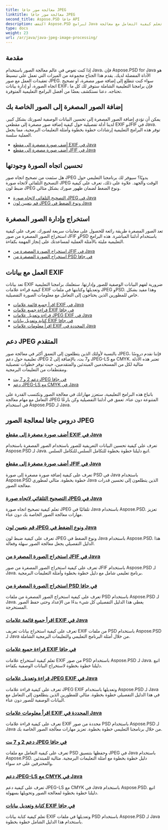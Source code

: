 ```yaml
---
title: معالجة صور جافا JPEG
linktitle: معالجة صور جافا JPEG
second_title: Aspose.PSD جافا API
description: اكتشف Aspose.PSD لبرامج Java التعليمية. تعلم كيفية التعامل مع معالجة EXIF وJFIF وJPEG والمزيد باستخدام أدلة خطوة بخطوة وأمثلة التعليمات البرمجية.
type: docs
weight: 23
url: /ar/java/java-jpeg-image-processing/
---
```


## مقدمة

إذا كنت تغوص في عالم معالجة الصور باستخدام Java، فإن Aspose.PSD for Java هو الأداة المفضلة لديك. يقدم هذا الجناح مجموعة من الميزات التي تعمل على تبسيط تعقيدات العمل مع صور JPEG. سواء كنت تتطلع إلى إضافة صور مصغرة، أو تصحيح اتجاه الصورة، أو إدارة بيانات EXIF، فإن برامجنا التعليمية الشاملة ستوفر لك كل ما تحتاجه. دعنا نستكشف بعضًا من أفضل البرامج التعليمية المتوفرة.

## إضافة الصور المصغرة إلى الصور الخاصة بك

يمكن أن تؤدي إضافة الصور المصغرة إلى تحسين البيانات الوصفية لصورتك بشكل كبير. لدينا أدلة تفصيلية حول كيفية إضافة صور مصغرة إلى مقطعي EXIF وJFIF في Java. توفر هذه البرامج التعليمية إرشادات خطوة بخطوة وأمثلة التعليمات البرمجية، مما يجعل العملية سلسة.

- [أضف صورة مصغرة إلى مقطع EXIF في Java](./add-thumbnail-to-exif-segment-java/)
- [أضف صورة مصغرة إلى مقطع JFIF في Java](./add-thumbnail-to-jfif-segment-java/)

## تحسين اتجاه الصورة وجودتها

هل سئمت من تصحيح اتجاه صور JPEG يدويًا؟ سيوفر لك برنامجنا التعليمي حول التصحيح التلقائي لاتجاه صورة JPEG الوقت والجهد. علاوة على ذلك، تعرف على كيفية ضبط لون JPEG ونوع الضغط لضمان ظهور صورك بشكل مثالي.

- [التصحيح التلقائي لاتجاه صورة JPEG في Java](./auto-correct-jpeg-image-orientation-java/)
- [قم بتعيين لون JPEG ونوع الضغط في Java](./set-jpeg-color-compression-type-java/)

## استخراج وإدارة الصور المصغرة

تعد الصور المصغرة طريقة رائعة للحصول على معاينات سريعة لصورك. تعرف على كيفية استخراج الصور المصغرة من صور JFIF وPSD باستخدام أدلتنا المباشرة. هذه البرامج التعليمية مليئة بالأمثلة العملية لمساعدتك على إنجاز المهمة بكفاءة.

- [استخراج الصورة المصغرة من JFIF في Java](./extract-thumbnail-from-jfif-java/)
- [استخراج الصورة المصغرة من PSD في جافا](./extract-thumbnail-from-psd-java/)

## العمل مع بيانات EXIF

تعد بيانات EXIF ضرورية لفهم البيانات الوصفية للصور وإدارتها. ستعلمك برامجنا التعليمية كيفية قراءة علامات EXIF وتعديلها وكتابتها في ملفات JPEG وPSD. وهذا مفيد بشكل خاص للمطورين الذين يحتاجون إلى التعامل مع معلومات الصورة التفصيلية.

- [اقرأ جميع قائمة علامات EXIF في Java](./read-all-exif-tag-list-java/)
- [قراءة جميع علامات EXIF في جافا](./read-all-exif-tags-java/)
- [قراءة وتعديل علامات JPEG EXIF في Java](./read-modify-jpeg-exif-tags-java/)
- [كتابة وتعديل بيانات EXIF في جافا](./write-modify-exif-data-java/)
- [اقرأ معلومات علامات EXIF المحددة في Java](./read-specific-exif-tags-info-java/)

## دعم JPEG المتقدم

بالنسبة لأولئك الذين يتطلعون إلى التعمق أكثر في معالجة صور JPEG، فإننا نقدم دروسًا تعليمية حول دعم JPEG 2 و7 بت، بالإضافة إلى JPEG-LS مع CMYK. تعتبر هذه الأدلة مثالية لكل من المستخدمين المبتدئين والمتقدمين، حيث توفر خطوات تفصيلية ومقتطفات من التعليمات البرمجية.

- [دعم 2 و 7 بت JPEG في جافا](./support-2-7-bits-jpeg-java/)
- [دعم JPEG-LS مع CMYK في Java](./support-jpeg-ls-cmyk-java/)

باتباع هذه البرامج التعليمية، ستعزز مهاراتك في معالجة الصور وتكتسب القدرة على التعامل مع مهام معالجة JPEG المتنوعة دون عناء. تعمق في أدلتنا التفصيلية وكن بارعًا في استخدام Aspose.PSD لـ Java.
## دروس جافا لمعالجة الصور JPEG
### [أضف صورة مصغرة إلى مقطع EXIF في Java](./add-thumbnail-to-exif-segment-java/)
تعرف على كيفية تحسين البيانات التعريفية للصور باستخدام الصور المصغرة باستخدام Aspose.PSD لـ Java. اتبع دليلنا خطوة بخطوة للتكامل السلس.للتكامل السلس.
### [أضف صورة مصغرة إلى مقطع JFIF في Java](./add-thumbnail-to-jfif-segment-java/)
تعرف على كيفية إضافة صورة مصغرة إلى صورة PSD في Java باستخدام Aspose.PSD خطوة بخطوة. مثالي لمطوري Java الذين يتطلعون إلى تحسين قدرات معالجة الصور.
### [التصحيح التلقائي لاتجاه صورة JPEG في Java](./auto-correct-jpeg-image-orientation-java/)
تعلم كيفية تصحيح اتجاه صورة JPEG تلقائيًا في Java باستخدام Aspose.PSD. تعزيز مهارات معالجة الصور الخاصة بك دون عناء.
### [قم بتعيين لون JPEG ونوع الضغط في Java](./set-jpeg-color-compression-type-java/)
تعرف على كيفية ضبط لون JPEG ونوع الضغط في Java باستخدام Aspose.PSD. هذا الدليل التفصيلي يجعل معالجة الصور سهلة وفعالة.
### [استخراج الصورة المصغرة من JFIF في Java](./extract-thumbnail-from-jfif-java/)
تعرف على كيفية استخراج الصور المصغرة من صور JFIF باستخدام Aspose.PSD لـ Java. برنامج تعليمي شامل مع دليل خطوة بخطوة وأمثلة التعليمات البرمجية.
### [استخراج الصورة المصغرة من PSD في جافا](./extract-thumbnail-from-psd-java/)
تعرف على كيفية استخراج الصور المصغرة من ملفات PSD باستخدام Aspose.PSD لـ Java. يغطي هذا الدليل التفصيلي كل شيء بدءًا من الإعداد وحتى حفظ الصور المستخرجة.
### [اقرأ جميع قائمة علامات EXIF في Java](./read-all-exif-tag-list-java/)
تعرف على كيفية استخراج بيانات تعريف EXIF من ملفات PSD باستخدام Aspose.PSD لـ Java من خلال أمثلة البرنامج التعليمي والتعليمات البرمجية الشاملة.
### [قراءة جميع علامات EXIF في جافا](./read-all-exif-tags-java/)
تعلم كيفية استخراج علامات EXIF من صور PSD باستخدام Aspose.PSD لـ Java. اتبع دليلنا خطوة بخطوة لاستخراج البيانات الوصفية بكفاءة.
### [قراءة وتعديل علامات JPEG EXIF في Java](./read-modify-jpeg-exif-tags-java/)
تعرف على كيفية قراءة علامات JPEG EXIF وتعديلها باستخدام Aspose.PSD لـ Java في هذا الدليل التفصيلي خطوة بخطوة. مثالي للمطورين الذين يتطلعون إلى التعامل مع البيانات الوصفية للصور دون عناء.
### [اقرأ معلومات علامات EXIF المحددة في Java](./read-specific-exif-tags-info-java/)
تعرف على كيفية قراءة علامات EXIF محددة من صور PSD باستخدام Aspose.PSD لـ Java من خلال برنامجنا التعليمي خطوة بخطوة. تعزيز مهارات معالجة الصور الخاصة بك.
### [دعم 2 و 7 بت JPEG في جافا](./support-2-7-bits-jpeg-java/)
تعرف على كيفية التعامل مع ملفات PSD وحفظها بتنسيق JPEG في Java باستخدام Aspose.PSD. دليل خطوة بخطوة مع أمثلة التعليمات البرمجية. مثالية للمبتدئين والمحترفين على حد سواء.
### [دعم JPEG-LS مع CMYK في Java](./support-jpeg-ls-cmyk-java/)
تعرف على كيفية دعم JPEG-LS مع CMYK في Java باستخدام Aspose.PSD. اتبع دليلنا خطوة بخطوة لمعالجة الصور وتحويلها بسهولة.
### [كتابة وتعديل بيانات EXIF في جافا](./write-modify-exif-data-java/)
تعلم كيفية كتابة بيانات EXIF وتعديلها في ملفات PSD باستخدام Aspose.PSD لـ Java باستخدام هذا الدليل الشامل خطوة بخطوة.